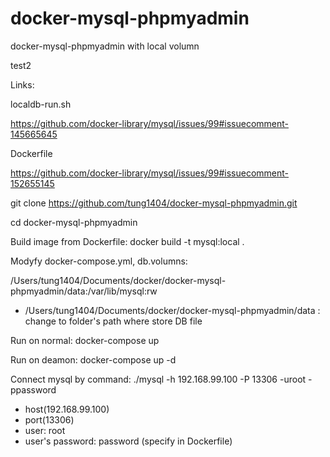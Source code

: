 # docker-mysql-phpmyadmin
docker-mysql-phpmyadmin with local volumn

test2

Links:

localdb-run.sh

https://github.com/docker-library/mysql/issues/99#issuecomment-145665645

Dockerfile

https://github.com/docker-library/mysql/issues/99#issuecomment-152655145

git clone https://github.com/tung1404/docker-mysql-phpmyadmin.git

cd docker-mysql-phpmyadmin

Build image from Dockerfile:
docker build -t mysql:local .

Modyfy docker-compose.yml, db.volumns:

/Users/tung1404/Documents/docker/docker-mysql-phpmyadmin/data:/var/lib/mysql:rw
- /Users/tung1404/Documents/docker/docker-mysql-phpmyadmin/data : change to folder's path where store DB file

Run on normal: docker-compose up

Run on deamon: docker-compose up -d

Connect mysql by command: ./mysql -h 192.168.99.100 -P 13306 -uroot -ppassword
- host(192.168.99.100)
- port(13306)
- user: root
- user's password: password (specify in Dockerfile)
